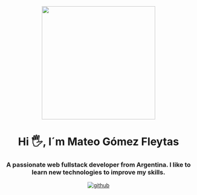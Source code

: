<div id="header" align="center">
    <img src="https://media.giphy.com/media/wwg1suUiTbCY8H8vIA/giphy.gif" width="300"/>
    <h1 align="center">Hi 🖐️, I´m Mateo Gómez Fleytas</h1>
    <h3 align="center">A passionate web fullstack developer from Argentina. I like to learn new technologies to improve my skills.</h3>
</div>
<div id="badges" align="center">
    <a href="https://github.com/mateoargf" target="_blank">
        <img src="https://img.shields.io/github/followers/mateoargf?logo=github&style=for-the-badge" alt="github">
    </a>
</div>
